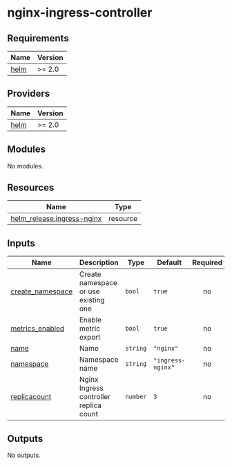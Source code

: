 # nginx-ingress-controller

<!-- BEGINNING OF PRE-COMMIT-TERRAFORM DOCS HOOK -->
## Requirements

| Name | Version |
|------|---------|
| <a name="requirement_helm"></a> [helm](#requirement\_helm) | >= 2.0 |

## Providers

| Name | Version |
|------|---------|
| <a name="provider_helm"></a> [helm](#provider\_helm) | >= 2.0 |

## Modules

No modules.

## Resources

| Name | Type |
|------|------|
| [helm_release.ingress-nginx](https://registry.terraform.io/providers/hashicorp/helm/latest/docs/resources/release) | resource |

## Inputs

| Name | Description | Type | Default | Required |
|------|-------------|------|---------|:--------:|
| <a name="input_create_namespace"></a> [create\_namespace](#input\_create\_namespace) | Create namespace or use existing one | `bool` | `true` | no |
| <a name="input_metrics_enabled"></a> [metrics\_enabled](#input\_metrics\_enabled) | Enable metric export | `bool` | `true` | no |
| <a name="input_name"></a> [name](#input\_name) | Name | `string` | `"nginx"` | no |
| <a name="input_namespace"></a> [namespace](#input\_namespace) | Namespace name | `string` | `"ingress-nginx"` | no |
| <a name="input_replicacount"></a> [replicacount](#input\_replicacount) | Nginx Ingress controller replica count | `number` | `3` | no |

## Outputs

No outputs.
<!-- END OF PRE-COMMIT-TERRAFORM DOCS HOOK -->
